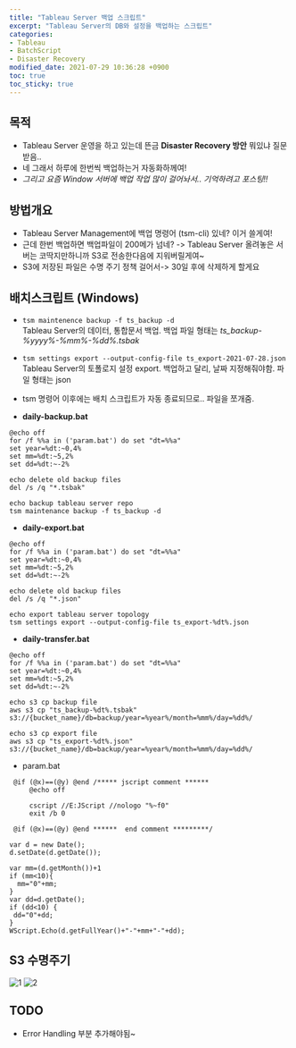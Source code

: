 ```yaml
---
title: "Tableau Server 백업 스크립트"
excerpt: "Tableau Server의 DB와 설정을 백업하는 스크립트"
categories:
- Tableau
- BatchScript
- Disaster Recovery
modified_date: 2021-07-29 10:36:28 +0900
toc: true
toc_sticky: true
---
```

## 목적
- Tableau Server 운영을 하고 있는데 뜬금 **Disaster Recovery 방안** 뭐있냐 질문받음..
- 네 그래서 하루에 한번씩 백업하는거 자동화하께여!
- *그리고 요즘 Window 서버에 백업 작업 많이 걸어놔서.. 기억하려고 포스팅!!*
  
## 방법개요
- Tableau Server Management에 백업 명령어 (tsm-cli) 있네? 이거 쓸게여! 
- 근데 한번 백업하면 백업파일이 200메가 넘네? -> Tableau Server 올려놓은 서버는 코딱지만하니까 S3로 전송한다음에 지워버릴게여~
- S3에 저장된 파일은 수명 주기 정책 걸어서-> 30일 후에 삭제하게 할게요 

## 배치스크립트 (Windows)
- ```tsm maintenence backup -f ts_backup -d```    
  Tableau Server의 데이터, 통합문서 백업. 백업 파일 형태는 *ts_backup-%yyyy%-%mm%-%dd%.tsbak*    

- ```tsm settings export --output-config-file ts_export-2021-07-28.json```    
Tableau Server의 토폴로지 설정 export. 백업하고 달리, 날짜 지정해줘야함. 파일 형태는 json    

- tsm 명령어 이후에는 배치 스크립트가 자동 종료되므로.. 파일을 쪼개줌. 
  

- **daily-backup.bat**

```shell
@echo off
for /f %%a in ('param.bat') do set "dt=%%a"
set year=%dt:~0,4%
set mm=%dt:~5,2%
set dd=%dt:~-2%

echo delete old backup files
del /s /q "*.tsbak"

echo backup tableau server repo
tsm maintenance backup -f ts_backup -d
```

- **daily-export.bat**
  
```shell
@echo off
for /f %%a in ('param.bat') do set "dt=%%a"
set year=%dt:~0,4%
set mm=%dt:~5,2%
set dd=%dt:~-2%

echo delete old backup files
del /s /q "*.json"

echo export tableau server topology
tsm settings export --output-config-file ts_export-%dt%.json
```

- **daily-transfer.bat**
  
```shell
@echo off
for /f %%a in ('param.bat') do set "dt=%%a"
set year=%dt:~0,4%
set mm=%dt:~5,2%
set dd=%dt:~-2%

echo s3 cp backup file
aws s3 cp "ts_backup-%dt%.tsbak" s3://{bucket_name}/db=backup/year=%year%/month=%mm%/day=%dd%/

echo s3 cp export file
aws s3 cp "ts_export-%dt%.json" s3://{bucket_name}/db=backup/year=%year%/month=%mm%/day=%dd%/
```
- param.bat 

```shell
 @if (@x)==(@y) @end /***** jscript comment ******
     @echo off

     cscript //E:JScript //nologo "%~f0"
     exit /b 0

 @if (@x)==(@y) @end ******  end comment *********/

var d = new Date();
d.setDate(d.getDate());

var mm=(d.getMonth())+1
if (mm<10){
  mm="0"+mm;
}
var dd=d.getDate();
if (dd<10) {
 dd="0"+dd;
}
WScript.Echo(d.getFullYear()+"-"+mm+"-"+dd);
```


## S3 수명주기 
![1](https://dasoldasol.github.io/assets/images/image/backup1.png)
![2](https://dasoldasol.github.io/assets/images/image/backup2.png)

## TODO 
- Error Handling 부분 추가해야됨~